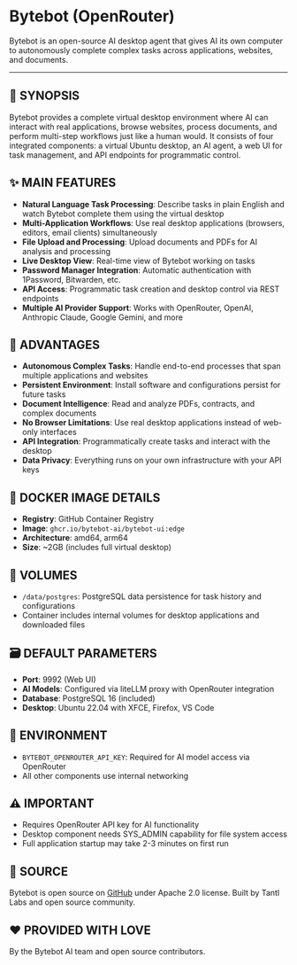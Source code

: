 # Bytebot (OpenRouter)

Bytebot is an open-source AI desktop agent that gives AI its own computer to autonomously complete complex tasks across applications, websites, and documents.

---

## 📖 SYNOPSIS

Bytebot provides a complete virtual desktop environment where AI can interact with real applications, browse websites, process documents, and perform multi-step workflows just like a human would. It consists of four integrated components: a virtual Ubuntu desktop, an AI agent, a web UI for task management, and API endpoints for programmatic control.

## ✨ MAIN FEATURES

- **Natural Language Task Processing**: Describe tasks in plain English and watch Bytebot complete them using the virtual desktop
- **Multi-Application Workflows**: Use real desktop applications (browsers, editors, email clients) simultaneously
- **File Upload and Processing**: Upload documents and PDFs for AI analysis and processing
- **Live Desktop View**: Real-time view of Bytebot working on tasks
- **Password Manager Integration**: Automatic authentication with 1Password, Bitwarden, etc.
- **API Access**: Programmatic task creation and desktop control via REST endpoints
- **Multiple AI Provider Support**: Works with OpenRouter, OpenAI, Anthropic Claude, Google Gemini, and more

## 🌟 ADVANTAGES

- **Autonomous Complex Tasks**: Handle end-to-end processes that span multiple applications and websites
- **Persistent Environment**: Install software and configurations persist for future tasks
- **Document Intelligence**: Read and analyze PDFs, contracts, and complex documents
- **No Browser Limitations**: Use real desktop applications instead of web-only interfaces
- **API Integration**: Programmatically create tasks and interact with the desktop
- **Data Privacy**: Everything runs on your own infrastructure with your API keys

## 🐳 DOCKER IMAGE DETAILS

- **Registry**: GitHub Container Registry
- **Image**: `ghcr.io/bytebot-ai/bytebot-ui:edge`
- **Architecture**: amd64, arm64
- **Size**: ~2GB (includes full virtual desktop)

## 📁 VOLUMES

- `/data/postgres`: PostgreSQL data persistence for task history and configurations
- Container includes internal volumes for desktop applications and downloaded files

## 🗃️ DEFAULT PARAMETERS

- **Port**: 9992 (Web UI)
- **AI Models**: Configured via liteLLM proxy with OpenRouter integration
- **Database**: PostgreSQL 16 (included)
- **Desktop**: Ubuntu 22.04 with XFCE, Firefox, VS Code

## 📝 ENVIRONMENT

- `BYTEBOT_OPENROUTER_API_KEY`: Required for AI model access via OpenRouter
- All other components use internal networking

## ⚠️ IMPORTANT

- Requires OpenRouter API key for AI functionality
- Desktop component needs SYS_ADMIN capability for file system access
- Full application startup may take 2-3 minutes on first run

## 💾 SOURCE

Bytebot is open source on [GitHub](https://github.com/bytebot-ai/bytebot) under Apache 2.0 license. Built by Tantl Labs and open source community.

## ❤️ PROVIDED WITH LOVE

By the Bytebot AI team and open source contributors.